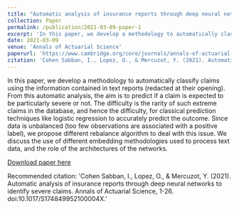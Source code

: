 ```yaml
---
title: "Automatic analysis of insurance reports through deep neural networks to identify severe claims."
collection: Paper
permalink: /publication/2021-03-09-paper-1
excerpt: 'In this paper, we develop a methodology to automatically classify claims using the information contained in text reports (redacted at their opening). From this automatic analysis, the aim is to predict if a claim is expected to be particularly severe or not. The difficulty is the rarity of such extreme claims in the database, and hence the difficulty, for classical prediction techniques like logistic regression to accurately predict the outcome. Since data is unbalanced (too few observations are associated with a positive label), we propose different rebalance algorithm to deal with this issue. We discuss the use of different embedding methodologies used to process text data, and the role of the architectures of the networks.'
date: 2021-03-09
venue: 'Annals of Actuarial Science'
paperurl: 'https://www.cambridge.org/core/journals/annals-of-actuarial-science/article/abs/automatic-analysis-of-insurance-reports-through-deep-neural-networks-to-identify-severe-claims/43795136F4AE02237F5F009FE856FF12'
citation: 'Cohen Sabban, I., Lopez, O., & Mercuzot, Y. (2021). Automatic analysis of insurance reports through deep neural networks to identify severe claims. Annals of Actuarial Science, 1-26. doi:10.1017/S174849952100004X.'
---
```

In this paper, we develop a methodology to automatically classify claims using the information contained in text reports (redacted at their opening). From this automatic analysis, the aim is to predict if a claim is expected to be particularly severe or not. The difficulty is the rarity of such extreme claims in the database, and hence the difficulty, for classical prediction techniques like logistic regression to accurately predict the outcome. Since data is unbalanced (too few observations are associated with a positive label), we propose different rebalance algorithm to deal with this issue. We discuss the use of different embedding methodologies used to process text data, and the role of the architectures of the networks.

[Download paper here](http://academicpages.github.io/files/paper1.pdf)

Recommended citation: 'Cohen Sabban, I., Lopez, O., & Mercuzot, Y. (2021). Automatic analysis of insurance reports through deep neural networks to identify severe claims. Annals of Actuarial Science, 1-26. doi:10.1017/S174849952100004X.'